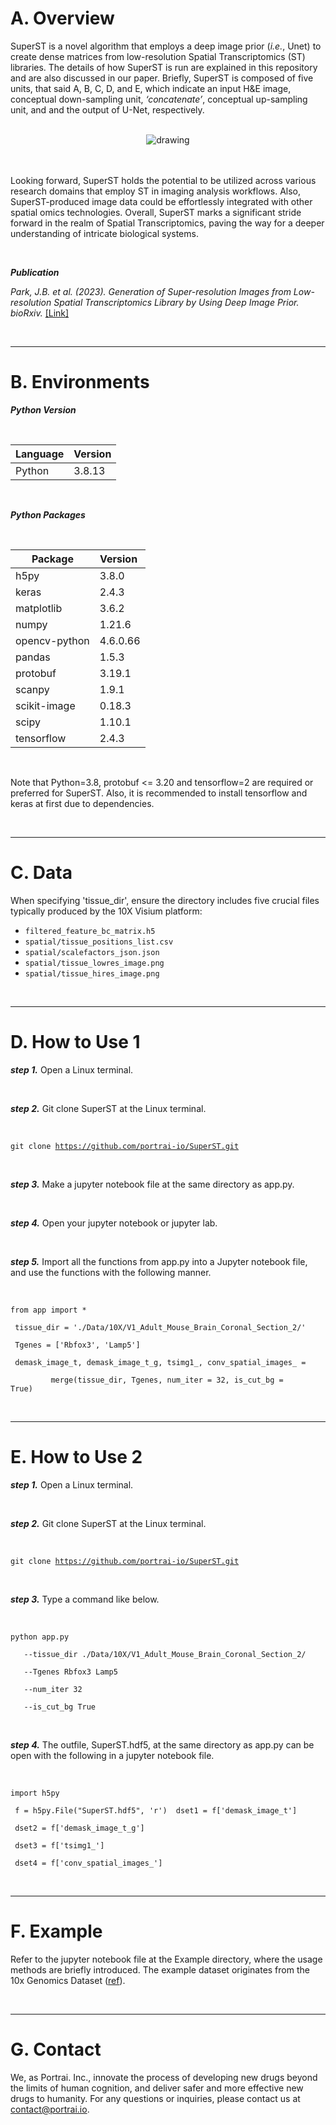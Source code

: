 # A. Overview

SuperST is a novel algorithm that employs a deep image prior (_i.e._, Unet) to create dense matrices from low-resolution Spatial Transcriptomics (ST) libraries. The details of how SuperST is run are explained in this repository and are also discussed in our paper. Briefly, SuperST is composed of five units, that said A, B, C, D, and E, which indicate an input H&E image, conceptual down-sampling unit, _‘concatenate’_, conceptual up-sampling unit, and and the output of U-Net, respectively.

<br>
<center>
<img src="https://github.com/portrai-io/SuperST/assets/55747737/1306cb22-60ee-47ff-aa53-91791c6e6eca" alt="drawing" />
</center>
<br>
<br>

Looking forward, SuperST holds the potential to be utilized across various research domains that employ ST in imaging analysis workflows. Also, SuperST-produced image data could be effortlessly integrated with other spatial omics technologies. Overall, SuperST marks a significant stride forward in the realm of Spatial Transcriptomics, paving the way for a deeper understanding of intricate biological systems.

<br>

_**Publication**_

*Park, J.B. et al. (2023). Generation of Super-resolution Images from Low-resolution Spatial Transcriptomics Library by Using Deep Image Prior. bioRxiv.* [[Link]](https://www.biorxiv.org/content/10.1101/2023.06.26.546529v1) 

<br>

---

# B. Environments

_**Python Version**_ 

<br>

| **Language** | **Version** |
| --- | --- |
| Python | 3.8.13 |

<br>

_**Python Packages**_

<br>

| **Package** | **Version**  |
| --- | --- |
| h5py | 3.8.0 |
| keras | 2.4.3 |
| matplotlib | 3.6.2 |
| numpy | 1.21.6 |
| opencv-python | 4.6.0.66 |
| pandas | 1.5.3 |
| protobuf | 3.19.1 |
| scanpy | 1.9.1 |
| scikit-image | 0.18.3 |
| scipy | 1.10.1 |
| tensorflow | 2.4.3 |

<br>

Note that Python=3.8, protobuf <= 3.20 and tensorflow=2 are required or preferred for SuperST. Also, it is recommended to install tensorflow and keras at first due to dependencies.

<br>

---

# C. Data

When specifying 'tissue_dir', ensure the directory includes five crucial files typically produced by the 10X Visium platform:

- `filtered_feature_bc_matrix.h5`
- `spatial/tissue_positions_list.csv`
- `spatial/scalefactors_json.json`
- `spatial/tissue_lowres_image.png`
- `spatial/tissue_hires_image.png`

<br>

---

# D. How to Use 1

_**step 1.**_ Open a Linux terminal.

<br>

_**step 2.**_ Git clone SuperST at the Linux terminal.

<br>

<code>git clone https://github.com/portrai-io/SuperST.git </code>

<br>

_**step 3.**_ Make a jupyter notebook file at the same directory as app.py.
  
<br>

_**step 4.**_ Open your jupyter notebook or jupyter lab. 

<br>

_**step 5.**_ Import all the functions from app.py into a Jupyter notebook file, and use the functions with the following manner.

<br>

<code>from app import * \
&nbsp;tissue_dir = './Data/10X/V1_Adult_Mouse_Brain_Coronal_Section_2/'\
&nbsp;Tgenes = ['Rbfox3', 'Lamp5']\
&nbsp;demask_image_t, demask_image_t_g, tsimg1_, conv_spatial_images_ = \
&nbsp;&nbsp;&nbsp;&nbsp;&nbsp;&nbsp;&nbsp;&nbsp; merge(tissue_dir, Tgenes, num_iter = 32, is_cut_bg = True)</code>

<br>

---

# E. How to Use 2

_**step 1.**_ Open a Linux terminal.

<br>

_**step 2.**_ Git clone SuperST at the Linux terminal.

<br>

<code>git clone https://github.com/portrai-io/SuperST.git </code>

<br>

_**step 3.**_ Type a command like below.

<br>

<code>python app.py \
&nbsp;&nbsp; --tissue_dir ./Data/10X/V1_Adult_Mouse_Brain_Coronal_Section_2/ \
&nbsp;&nbsp; --Tgenes Rbfox3 Lamp5 \
&nbsp;&nbsp; --num_iter 32 \
&nbsp;&nbsp; --is_cut_bg True </code>

<br>

_**step 4.**_ The outfile, SuperST.hdf5, at the same directory as app.py can be open with the following in a jupyter notebook file.

<br>

<code>import h5py \
&nbsp;f = h5py.File("SuperST.hdf5", 'r')
&nbsp;dset1 = f['demask_image_t'] \
&nbsp;dset2 = f['demask_image_t_g'] \
&nbsp;dset3 = f['tsimg1_'] \
&nbsp;dset4 = f['conv_spatial_images_']</code>

<br>

---

# F. Example

Refer to the jupyter notebook file at the Example directory, where the usage methods are briefly introduced. The example dataset originates from the 10x Genomics Dataset ([ref](https://www.10xgenomics.com/resources/datasets/adult-mouse-brain-section-2-coronal-stains-dapi-anti-gfap-anti-neu-n-1-standard-1-1-0)).

<br>

---

# G. Contact

We, as Portrai. Inc., innovate the process of developing new drugs beyond the limits of human cognition, and deliver safer and more effective new drugs to humanity. For any questions or inquiries, please contact us at [contact@portrai.io](mailto:contact@portrai.io).
